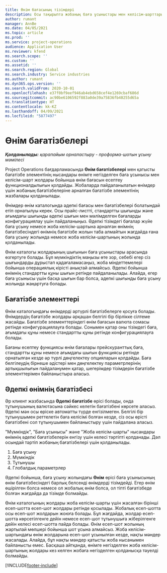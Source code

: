 ```yaml
---
title: Өнім бағасының тізімдері
description: Осы тақырыпта жобаның баға ұсыныстары мен келісім-шарттары үшін пайдаланылатын каталог бағасындағы прайс-листтер туралы ақпарат ұсынылған.
author: rumant
manager: AnnBe
ms.date: 04/05/2021
ms.topic: article
ms.prod: ''
ms.service: project-operations
audience: Application User
ms.reviewer: kfend
ms.search.scope: ''
ms.custom: ''
ms.assetid: ''
ms.search.region: Global
ms.search.industry: Service industries
ms.author: rumant
ms.dyn365.ops.version: ''
ms.search.validFrom: 2020-10-01
ms.openlocfilehash: e37f0bf9eef946ab4ebd658cef4e1269cbaf686d
ms.sourcegitcommit: ac90be6106592f883a0de39a75836fb40255d65a
ms.translationtype: HT
ms.contentlocale: kk-KZ
ms.lasthandoff: 04/09/2021
ms.locfileid: "5877497"
---
```

# <a name="product-price-lists"></a>Өнім бағатізбелері

_**Қолданылады:** қарапайым орналастыру - проформа-шотын ұсыну мәмілесі_

 Project Operations бағдарламасында **Өнім бағатізбелері** мен қатысты бағатізбе элементінің нысандары өнімге негізделген баға ұсынысы мен келісім-шарт жолдары бойынша өнім бағасын есептеу функционалдылығын қолдайды. Жобаларда пайдаланылатын өнімдер үшін жобаның бағатізбелеріне арналған бағатізбе элементінің жазбалары қолданылады. 

Өнімдер өнім каталогында әдепкі бағасы мен бағатізбелері болатындай етіп орнатылуы керек. Осы прайс-листті, стандартты шығынды және ағымдағы шығынды әдепкі шығын мен мәлімделген бағаларды конфигурациялау үшін пайдаланыңыз. Әдепкі тізімдегі бағалар жүйе баға ұсыну немесе жоба келісім-шартына арналған өнімнің бағатізбесіндегі өнімнің бағатізбе жолын таба алмайтын жағдайда ғана баға ұсыну жолында немесе жоба келісім-шартының жолында қолданылады.

Өнім каталогы жолдарының шығынын баға ұсыныстары арасында өзгертуге болады. Бұл мүмкіндіктің маңызы өте зор, себебі егер сіз шығындарды дұрыстап қадағаламасаңыз, жоба міндеттемелері бойынша операциялық кірісті анықтай алмайсыз. Әдепкі бойынша өнімнің стандартты құны шығын ретінде пайдаланылады. Алайда, егер баға ұсынысы үшін басқа шығын бар болса, әдепкі шығынды баға ұсыну жолында жаңартуға болады.

## <a name="price-list-items"></a>Бағатізбе элементтері

Өнім каталогындағы өнімдерді әртүрлі бағатізбелерге қосуға болады. Өнімдердің бағатізбе жолдары әрқашан белгілі бір бірлікке сілтеме жасайды. Бағатізбе элементтеріндегі өнім бағасын валюта сомасы ретінде конфигурациялауға болады. Сонымен қатар оны тізімдегі баға, ағымдағы құны немесе стандартты құны ретінде конфигурациялауға болады.

Бағаны есептеу функциясы өнім бағалары прейскуранттық баға, стандартты құны немесе ағымдағы шығын функциясы ретінде орнатылған кезде әр түрлі дөңгелектеу опцияларын қолдайды. Баға белгілеудің бірнеше әдістері мен дөңгелектеу параметрлерінің артықшылығын пайдаланумен қатар, шегерімдер тізімдерін бағатізбе элементтерімен байланыстыра аласыз. 

 
## <a name="default-product-price-list"></a>Әдепкі өнімнің бағатізбесі
Әр клиент жазбасында **Әдепкі бағатізбе** өрісі болады, онда тұтынушының валютасына сәйкес келетін бағатізбені көрсете аласыз. Әдепкі мән осы өріске автоматты түрде енгізілмеген. Белгілі бір тұтынушымен реттелетін баға келісімі болған кезде, сіз осы өрісті бағатізбені сол тұтынушымен байланыстыру үшін пайдалана аласыз.

"Мүмкіндік", "Баға ұсынысы" және "Жоба келісім-шарты" нысандары өнімнің әдепкі бағатізбелерін енгізу үшін келесі тәртіпті қолданады. Дәл осындай тәртіп жобаның бағатізбелері үшін қолданылады.

1.  Баға ұсыну
2.  Мүмкіндік
3.  Тұтынушы
4.  Глобалдық параметрлер 

Әдепкі бойынша, баға ұсыну жолындағы **Өнім** өрісі баға ұсынысының өнім бағатізбесіндегі барлық белсенді өнімдерді тізімдейді. Егер өнім өшірілген болса немесе ол жобалық өнім болса, ол тіпті бағатізбеде болған жағдайда да тізімде болмайды. 

Өнім каталогының жолдары жоба келісім-шарты үшін жасалған бірінші есеп-шотта есеп-шот жолдары ретінде қосылады. Жобалық есеп-шотта осы есеп-шот жолдарын жоюға болады. Бұл жағдайда, жолдар есеп-шотта көрсетілгенге дейін немесе есеп-шот тұтынушыға жіберілгенге дейін келесі есеп-шотта пайда болады. Өнім есеп-шот жолының жартылай мөлшері бойынша шот ұсына алмайсыз. Жоба келісім-шартындағы өнім жолдарына есеп-шот ұсынылған кезде, нақты мәндер жасалады. Алайда, бұл нақты мәндер қатысты жоба нысанымен байланысты емес. Басқаша айтқанда, өнімге негізделген жоба келісім-шартының жолдары кез келген жобаға негізделген қолданысқа тәуелді болмайды. 


[!INCLUDE[footer-include](../includes/footer-banner.md)]
